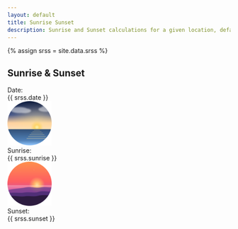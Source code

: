 ```yaml
---
layout: default
title: Sunrise Sunset
description: Sunrise and Sunset calculations for a given location, defaulting to Manotick, ON, CA
---
```


{% assign srss = site.data.srss %}
<div class="post-preview row g-0 flex-md-row-reverse position-relative overflow-hidden">
  <h2 class="display-5 text-warning mb-4 text-center">Sunrise &amp; Sunset</h2>
  <div class="row mb-3 justify-content-center align-items-center">
  <div class="col-auto fw-bold text-primary h5 mb-0">Date:</div>
    <div class="col-auto h5 mb-0" id="srss-date">{{ srss.date }}</div>
  </div>
  <div class="row justify-content-center mb-2">
    <div class="col-auto">
      <img src="/assets/img/srss/sunrise.svg" alt="Sunrise" style="width:100px;height:100px;"/>
    </div>
  </div>
  <div class="row mb-3 justify-content-center align-items-center">
  <div class="col-auto fw-bold text-success h5 mb-0">Sunrise:</div>
    <div class="col-auto h5 mb-0" id="srss-sunrise">{{ srss.sunrise }}</div>
  </div>
  <div class="row justify-content-center mb-2">
    <div class="col-auto">
      <img src="/assets/img/srss/sunset.svg" alt="Sunset" style="width:100px;height:100px;"/>
    </div>
  </div>
  <div class="row mb-3 justify-content-center align-items-center">
  <div class="col-auto fw-bold text-danger h5 mb-0">Sunset:</div>
    <div class="col-auto h5 mb-0" id="srss-sunset">{{ srss.sunset }}</div>
  </div>
</div>
<script src="/assets/js/srss.js"></script>